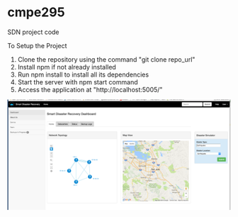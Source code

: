 # cmpe295
SDN project code


To Setup the Project

1. Clone the repository using the command "git clone repo_url"
2. Install npm if not already installed
3. Run npm install to install all its dependencies
4. Start the server with npm start command
5.  Access the application at "http://localhost:5005/"

![Application Home](/images/app-image2.png)
